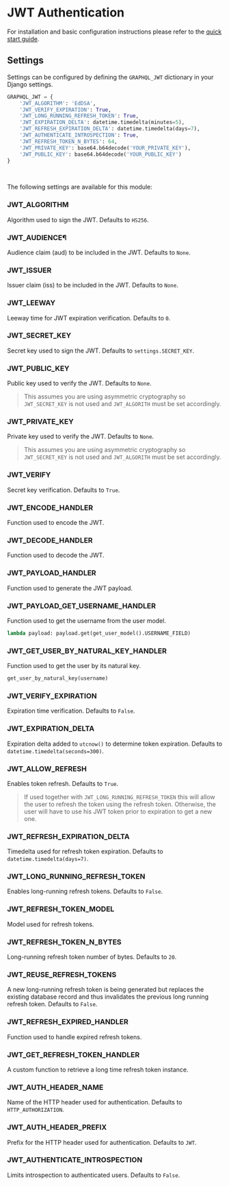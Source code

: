 # JWT Authentication

For installation and basic configuration instructions please refer to the [quick start guide](../quickstart.md).

## Settings

Settings can be configured by defining the `GRAPHQL_JWT` dictionary in your Django settings.

```python
GRAPHQL_JWT = {
    'JWT_ALGORITHM': 'EdDSA',
    'JWT_VERIFY_EXPIRATION': True,
    'JWT_LONG_RUNNING_REFRESH_TOKEN': True,
    'JWT_EXPIRATION_DELTA': datetime.timedelta(minutes=5),
    'JWT_REFRESH_EXPIRATION_DELTA': datetime.timedelta(days=7),
    'JWT_AUTHENTICATE_INTROSPECTION': True,
    'JWT_REFRESH_TOKEN_N_BYTES': 64,
    'JWT_PRIVATE_KEY': base64.b64decode('YOUR_PRIVATE_KEY'),
    'JWT_PUBLIC_KEY': base64.b64decode('YOUR_PUBLIC_KEY')
}
```
<br />

The following settings are available for this module:

### JWT_ALGORITHM
Algorithm used to sign the JWT. Defaults to `HS256`.

### JWT_AUDIENCE¶
Audience claim (aud) to be included in the JWT. Defaults to `None`.

### JWT_ISSUER
Issuer claim (iss) to be included in the JWT. Defaults to `None`.

### JWT_LEEWAY
Leeway time for JWT expiration verification. Defaults to `0`.

### JWT_SECRET_KEY
Secret key used to sign the JWT. Defaults to `settings.SECRET_KEY`.

### JWT_PUBLIC_KEY
Public key used to verify the JWT. Defaults to `None`.

> This assumes you are using asymmetric cryptography so `JWT_SECRET_KEY` is not used and `JWT_ALGORITH` must be set accordingly.

### JWT_PRIVATE_KEY
Private key used to verify the JWT. Defaults to `None`.

> This assumes you are using asymmetric cryptography so `JWT_SECRET_KEY` is not used and `JWT_ALGORITH` must be set accordingly.

### JWT_VERIFY
Secret key verification. Defaults to `True`.

### JWT_ENCODE_HANDLER
Function used to encode the JWT.

### JWT_DECODE_HANDLER
Function used to decode the JWT.

### JWT_PAYLOAD_HANDLER
Function used to generate the JWT payload.

### JWT_PAYLOAD_GET_USERNAME_HANDLER
Function used to get the username from the user model. 
```python
lambda payload: payload.get(get_user_model().USERNAME_FIELD)
```

### JWT_GET_USER_BY_NATURAL_KEY_HANDLER
Function used to get the user by its natural key. 
```python
get_user_by_natural_key(username)
```

### JWT_VERIFY_EXPIRATION
Expiration time verification. Defaults to `False`.

### JWT_EXPIRATION_DELTA
Expiration delta added to `utcnow()` to determine token expiration. Defaults to `datetime.timedelta(seconds=300)`.

### JWT_ALLOW_REFRESH
Enables token refresh. Defaults to `True`.
> If used together with `JWT_LONG_RUNNING_REFRESH_TOKEN` this will allow the user to refresh the token using the refresh token. Otherwise, the user will have to use his JWT token prior to expiration to get a new one.

### JWT_REFRESH_EXPIRATION_DELTA
Timedelta used for refresh token expiration. Defaults to `datetime.timedelta(days=7)`.

### JWT_LONG_RUNNING_REFRESH_TOKEN
Enables long-running refresh tokens. Defaults to `False`.

### JWT_REFRESH_TOKEN_MODEL
Model used for refresh tokens.

### JWT_REFRESH_TOKEN_N_BYTES
Long-running refresh token number of bytes. Defaults to `20`.

### JWT_REUSE_REFRESH_TOKENS
A new long-running refresh token is being generated but replaces the existing database record and thus invalidates the previous long running refresh token. Defaults to `False`.

### JWT_REFRESH_EXPIRED_HANDLER
Function used to handle expired refresh tokens.

### JWT_GET_REFRESH_TOKEN_HANDLER
A custom function to retrieve a long time refresh token instance.

### JWT_AUTH_HEADER_NAME
Name of the HTTP header used for authentication. Defaults to `HTTP_AUTHORIZATION`.

### JWT_AUTH_HEADER_PREFIX
Prefix for the HTTP header used for authentication. Defaults to `JWT`.

### JWT_AUTHENTICATE_INTROSPECTION
Limits introspection to authenticated users. Defaults to `False`.
